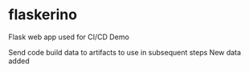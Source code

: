 # flaskerino
Flask web app used for CI/CD Demo

Send code build data to artifacts to use in subsequent steps 
New data added
